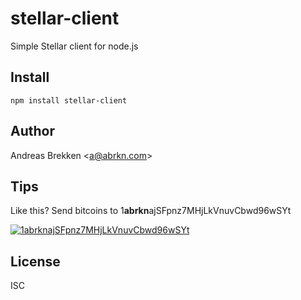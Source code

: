 stellar-client
===

Simple Stellar client for node.js

Install
---

`npm install stellar-client`

Author
---

Andreas Brekken &lt;<a href="mailto:a@abrkn.com">a@abrkn.com</a>&gt;

Tips
---

Like this? Send bitcoins to 1<b>abrkn</b>ajSFpnz7MHjLkVnuvCbwd96wSYt

[![1abrknajSFpnz7MHjLkVnuvCbwd96wSYt](https://chart.googleapis.com/chart?chs=100x100&chld=L|0&cht=qr&chl=bitcoin:1abrknajSFpnz7MHjLkVnuvCbwd96wSYt)](https://chart.googleapis.com/chart?chs=200x200&chld=L|0&cht=qr&chl=bitcoin:1abrknajSFpnz7MHjLkVnuvCbwd96wSYt)

License
---

ISC
